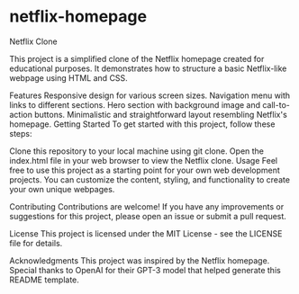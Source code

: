 # netflix-homepage
Netflix Clone


This project is a simplified clone of the Netflix homepage created for educational purposes. It demonstrates how to structure a basic Netflix-like webpage using HTML and CSS.

Features
Responsive design for various screen sizes.
Navigation menu with links to different sections.
Hero section with background image and call-to-action buttons.
Minimalistic and straightforward layout resembling Netflix's homepage.
Getting Started
To get started with this project, follow these steps:

Clone this repository to your local machine using git clone.
Open the index.html file in your web browser to view the Netflix clone.
Usage
Feel free to use this project as a starting point for your own web development projects. You can customize the content, styling, and functionality to create your own unique webpages.

Contributing
Contributions are welcome! If you have any improvements or suggestions for this project, please open an issue or submit a pull request.

License
This project is licensed under the MIT License - see the LICENSE file for details.

Acknowledgments
This project was inspired by the Netflix homepage.
Special thanks to OpenAI for their GPT-3 model that helped generate this README template.
